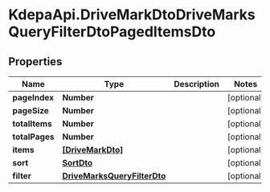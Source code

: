 # KdepaApi.DriveMarkDtoDriveMarksQueryFilterDtoPagedItemsDto

## Properties

Name | Type | Description | Notes
------------ | ------------- | ------------- | -------------
**pageIndex** | **Number** |  | [optional] 
**pageSize** | **Number** |  | [optional] 
**totalItems** | **Number** |  | [optional] 
**totalPages** | **Number** |  | [optional] 
**items** | [**[DriveMarkDto]**](DriveMarkDto.md) |  | [optional] 
**sort** | [**SortDto**](SortDto.md) |  | [optional] 
**filter** | [**DriveMarksQueryFilterDto**](DriveMarksQueryFilterDto.md) |  | [optional] 


